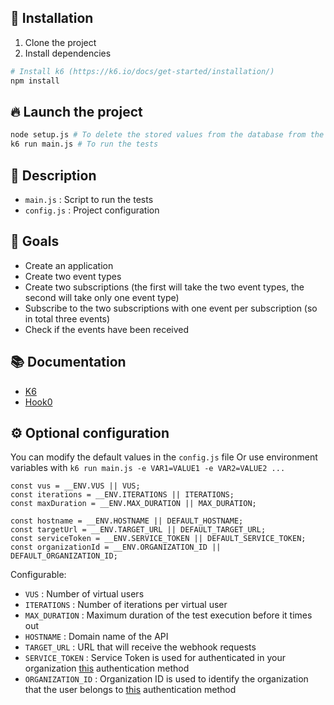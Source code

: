 ## 🚀 Installation

1. Clone the project
2. Install dependencies

```bash
# Install k6 (https://k6.io/docs/get-started/installation/)
npm install
```

## 🔥 Launch the project

```bash
node setup.js # To delete the stored values from the database from the organizations
k6 run main.js # To run the tests
```

## 📝 Description

- `main.js` : Script to run the tests
- `config.js` : Project configuration

## 🎯 Goals

- Create an application
- Create two event types
- Create two subscriptions (the first will take the two event types, the second will take only one event type)
- Subscribe to the two subscriptions with one event per subscription (so in total three events)
- Check if the events have been received

## 📚 Documentation

- [K6](https://k6.io/docs/)
- [Hook0](https://documentation.hook0.com/)

## ⚙️ Optional configuration

You can modify the default values in the `config.js` file
Or use environment variables with `k6 run main.js -e VAR1=VALUE1 -e VAR2=VALUE2 ...`

    const vus = __ENV.VUS || VUS;
    const iterations = __ENV.ITERATIONS || ITERATIONS;
    const maxDuration = __ENV.MAX_DURATION || MAX_DURATION;

    const hostname = __ENV.HOSTNAME || DEFAULT_HOSTNAME;
    const targetUrl = __ENV.TARGET_URL || DEFAULT_TARGET_URL;
    const serviceToken = __ENV.SERVICE_TOKEN || DEFAULT_SERVICE_TOKEN;
    const organizationId = __ENV.ORGANIZATION_ID || DEFAULT_ORGANIZATION_ID;

Configurable:

- `VUS` : Number of virtual users
- `ITERATIONS` : Number of iterations per virtual user
- `MAX_DURATION` : Maximum duration of the test execution before it times out
- `HOSTNAME` : Domain name of the API
- `TARGET_URL` : URL that will receive the webhook requests
- `SERVICE_TOKEN` : Service Token is used for authenticated in your organization [this](https://documentation.hook0.com/docs/api-authentication) authentication method
- `ORGANIZATION_ID` : Organization ID is used to identify the organization that the user belongs to [this](https://documentation.hook0.com/docs/api-authentication) authentication method
